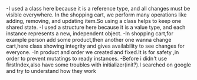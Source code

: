 
   -I used a class here because it is a reference type, and all changes must be visible everywhere. In the shopping cart, we perform many operations like adding, removing, and updating item.So using a class helps to keep one shared state.
   -I used a structure here because it is a value type, and each instance represents a new, independent object.
   -In shopping cart,for example person add some product,then another one wanna change cart,here class showing integrity and gives availability to see changes for everyone.
   -In product and order  we created and fixed.It is for safety ,in order to prevent mutatings to ready instances.
   -Before i didn't use firstIndex,also have some troubles with initializer(init?).I searched on google and try to understand how they work 

